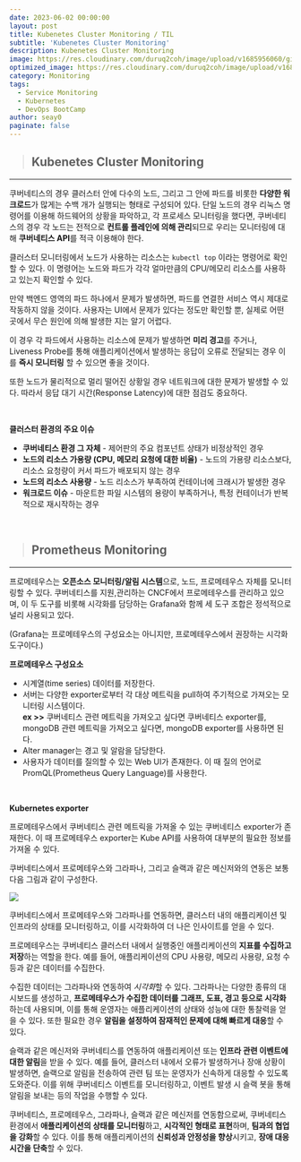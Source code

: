 ```yaml
---
date: 2023-06-02 00:00:00
layout: post
title: Kubenetes Cluster Monitoring / TIL
subtitle: 'Kubenetes Cluster Monitoring'
description: Kubenetes Cluster Monitoring
image: https://res.cloudinary.com/duruq2coh/image/upload/v1685956060/gitio/Monitoring_sfnawq.png
optimized_image: https://res.cloudinary.com/duruq2coh/image/upload/v1685956060/gitio/Monitoring_sfnawq.png
category: Monitoring
tags:
  - Service Monitoring
  - Kubernetes
  - DevOps BootCamp
author: seay0
paginate: false
---
```


> ## **Kubenetes Cluster Monitoring**  
---

쿠버네티스의 경우 클러스터 안에 다수의 노드, 그리고 그 안에 파드를 비롯한 **다양한 워크로드**가 많게는 수백 개가 실행되는 형태로 구성되어 있다. 단일 노드의 경우 리눅스 명령어를 이용해 하드웨어의 상황을 파악하고, 각 프로세스 모니터링을 했다면, 쿠버네티스의 경우 각 노드는 전적으로 **컨트롤 플레인에 의해 관리**되므로 우리는 모니터링에 대해 **쿠버네티스 API**를 적극 이용해야 한다. 

클러스터 모니터링에서 노드가 사용하는 리소스는 ```kubectl top``` 이라는 명령어로 확인할 수 있다. 이 명령어는 노드와 파드가 각각 얼마만큼의 CPU/메모리 리소스를 사용하고 있는지 확인할 수 있다.

만약 백엔드 영역의 파드 하나에서 문제가 발생하면, 파드를 연결한 서비스 역시 제대로 작동하지 않을 것이다. 사용자는 UI에서 문제가 있다는 정도만 확인할 뿐, 실제로 어떤 곳에서 무슨 원인에 의해 발생한 지는 알기 어렵다. 

이 경우 각 파드에서 사용하는 리소스에 문제가 발생하면 **미리 경고**를 주거나, Liveness Probe를 통해 애플리케이션에서 발생하는 응답이 오류로 전달되는 경우 이를 **즉시 모니터링** 할 수 있으면 좋을 것이다. 

또한 노드가 물리적으로 멀리 떨어진 상황일 경우 네트워크에 대한 문제가 발생할 수 있다. 따라서 응답 대기 시간(Response Latency)에 대한 점검도 중요하다.

<br>

**클러스터 환경의 주요 이슈**
* **쿠버네티스 환경 그 자체** - 제어판의 주요 컴포넌트 상태가 비정상적인 경우
* **노드의 리소스 가용량 (CPU, 메모리 요청에 대한 비율)** - 노드의 가용량 리소스보다, 리소스 요청량이 커서 파드가 배포되지 않는 경우
* **노드의 리소스 사용량** - 노드 리소스가 부족하여 컨테이너에 크래시가 발생한 경우
* **워크로드 이슈** - 마운트한 파일 시스템의 용량이 부족하거나, 특정 컨테이너가 반복적으로 재시작하는 경우

<br>

> ## **Prometheus Monitoring**  
---

프로메테우스는 **오픈소스 모니터링/알림 시스템**으로, 노드, 프로메테우스 자체를 모니터링할 수 있다. 쿠버네티스를 지원,관리하는 CNCF에서 프로메테우스를 관리하고 있으며, 이 두 도구를 비롯해 시각화를 담당하는 Grafana와 함께 세 도구 조합은 정석적으로 널리 사용되고 있다.  

(Grafana는 프로메테우스의 구성요소는 아니지만, 프로메테우스에서 권장하는 시각화 도구이다.)

**프로메테우스 구성요소**
* 시계열(time series) 데이터를 저장한다.
* 서버는 다양한 exporter로부터 각 대상 메트릭을 pull하여 주기적으로 가져오는 모니터링 시스템이다.  
  **ex >>** 쿠버네티스 관련 메트릭을 가져오고 싶다면 쿠버네티스 exporter를, mongoDB 관련 메트릭을 가져오고 싶다면, mongoDB exporter를 사용하면 된다.
* Alter manager는 경고 및 알람을 담당한다.
* 사용자가 데이터를 질의할 수 있는 Web UI가 존재한다. 이 때 질의 언어로 PromQL(Prometheus Query Language)를 사용한다. 

<br>

**Kubernetes exporter**  

프로메테우스에서 쿠버네티스 관련 메트릭을 가져올 수 있는 쿠버네티스 exporter가 존재한다. 이 때 프로메테우스 exporter는 Kube API를 사용하여 대부분의 필요한 정보를 가져올 수 있다.

쿠버네티스에서 프로메테우스와 그라파나, 그리고 슬랙과 같은 메신저와의 연동은 보통 다음 그림과 같이 구성한다. 

![](https://res.cloudinary.com/duruq2coh/image/upload/v1685928919/gitio/post/kubernetes/158340501-2cda5ff5-0dd0-4241-8ffe-353c94688c31_c6eowf.png)

쿠버네티스에서 프로메테우스와 그라파나를 연동하면, 클러스터 내의 애플리케이션 및 인프라의 상태를 모니터링하고, 이를 시각화하여 더 나은 인사이트를 얻을 수 있다. 

프로메테우스는 쿠버네티스 클러스터 내에서 실행중인 애플리케이션의 **지표를 수집하고 저장**하는 역할을 한다. 예를 들어, 애플리케이션의 CPU 사용량, 메모리 사용량, 요청 수 등과 같은 데이터를 수집한다.

수집한 데이터는 그라파나와 연동하여 *시각화*할 수 있다. 그라파나는 다양한 종류의 대시보드를 생성하고, **프로메테우스가 수집한 데이터를 그래프, 도표, 경고 등으로 시각화**하는데 사용되며, 이를 통해 운영자는 애플리케이션의 상태와 성능에 대한 통찰력을 얻을 수 있다. 또한 필요한 경우 **알림을 설정하여 잠재적인 문제에 대해 빠르게 대응**할 수 있다.

슬랙과 같은 메신저와 쿠버네티스를 연동하여 애플리케이션 또는 **인프라 관련 이벤트에 대한 알림**을 받을 수 있다. 예를 들어, 클러스터 내에서 오류가 발생하거나 장애 상황이 발생하면, 슬랙으로 알림을 전송하여 관련 팀 또는 운영자가 신속하게 대응할 수 있도록 도와준다. 이를 위해 쿠버네티스 이벤트를 모니터링하고, 이벤트 발생 시 슬랙 봇을 통해 알림을 보내는 등의 작업을 수행할 수 있다.

쿠버네티스, 프로메테우스, 그라파나, 슬랙과 같은 메신저를 연동함으로써, 쿠버네티스 환경에서 **애플리케이션의 상태를 모니터링**하고, **시각적인 형태로 표현**하며, **팀과의 협업을 강화**할 수 있다. 이를 통해 애플리케이션의 **신뢰성과 안정성을 향상**시키고, **장애 대응 시간을 단축**할 수 있다.
